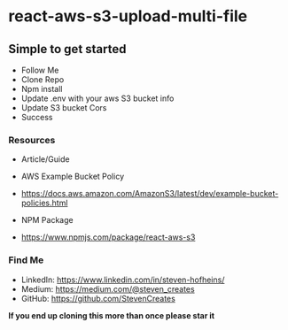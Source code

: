 # react-aws-s3-upload-multi-file

## Simple to get started
- Follow Me
- Clone Repo
- Npm install
- Update .env with your aws S3 bucket info
- Update S3 bucket Cors
- Success


### Resources

- Article/Guide

- AWS Example Bucket Policy
- https://docs.aws.amazon.com/AmazonS3/latest/dev/example-bucket-policies.html

- NPM Package
- https://www.npmjs.com/package/react-aws-s3


### Find Me
- LinkedIn: https://www.linkedin.com/in/steven-hofheins/
- Medium: https://medium.com/@steven_creates
- GitHub: https://github.com/StevenCreates


**If you end up cloning this more than once please star it**
